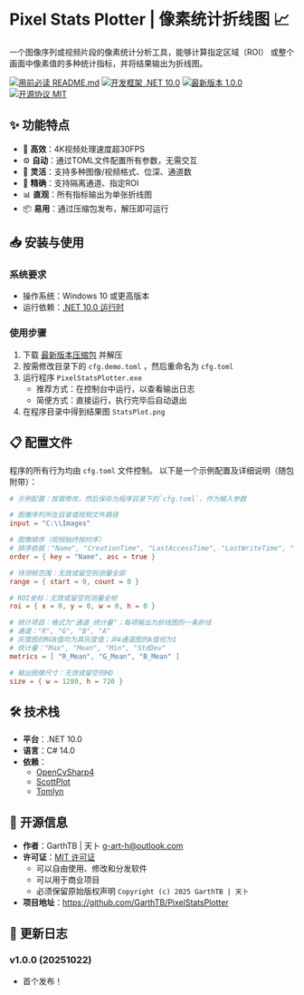﻿# Pixel Stats Plotter | 像素统计折线图 📈

一个图像序列或视频片段的像素统计分析工具，能够计算指定区域（ROI）
或整个画面中像素值的多种统计指标，并将结果输出为折线图。

[![用前必读 README.md](https://img.shields.io/badge/用前必读-README.md-red)](https://github.com/GarthTB/PixelStatsPlotter/blob/master/README.md)
[![开发框架 .NET 10.0](https://img.shields.io/badge/开发框架-.NET%2010.0-blueviolet)](https://dotnet.microsoft.com/zh-cn/download/dotnet/10.0)
[![最新版本 1.0.0](https://img.shields.io/badge/最新版本-1.0.0-brightgreen)](https://github.com/GarthTB/PixelStatsPlotter/releases/latest)
[![开源协议 MIT](https://img.shields.io/badge/开源协议-MIT-brown)](https://mit-license.org)

## ✨ 功能特点

- 🚀 **高效**：4K视频处理速度超30FPS
- ⚙ **自动**：通过TOML文件配置所有参数，无需交互
- 🔀 **灵活**：支持多种图像/视频格式、位深、通道数
- 🎯 **精确**：支持隔离通道、指定ROI
- 📊 **直观**：所有指标输出为单张折线图
- 📦 **易用**：通过压缩包发布，解压即可运行

## 📥 安装与使用

### 系统要求

- 操作系统：Windows 10 或更高版本
- 运行依赖：[.NET 10.0 运行时](https://dotnet.microsoft.com/zh-cn/download/dotnet/10.0)

### 使用步骤

1. 下载 [最新版本压缩包](https://github.com/GarthTB/PixelStatsPlotter/releases/latest) 并解压
2. 按需修改目录下的 `cfg.demo.toml` ，然后重命名为 `cfg.toml`
3. 运行程序 `PixelStatsPlotter.exe`
    - 推荐方式：在控制台中运行，以查看输出日志
    - 简便方式：直接运行，执行完毕后自动退出
4. 在程序目录中得到结果图 `StatsPlot.png`

## 📋 配置文件

程序的所有行为均由 `cfg.toml` 文件控制。
以下是一个示例配置及详细说明（随包附带）：

``` toml
# 示例配置：按需修改，然后保存为程序目录下的`cfg.toml`，作为输入参数

# 图像序列所在目录或视频文件路径
input = "C:\\Images"

# 图像顺序（视频始终按时序）
# 排序依据："Name", "CreationTime", "LastAccessTime", "LastWriteTime", "Size"
order = { key = "Name", asc = true }

# 待测帧范围：无效或留空则测量全部
range = { start = 0, count = 0 }

# ROI坐标：无效或留空则测量全帧
roi = { x = 0, y = 0, w = 0, h = 0 }

# 统计项目：格式为"通道_统计量"；每项输出为折线图的一条折线
# 通道："R", "G", "B", "A"
# 灰度图的RGB值均为其灰度值；非4通道图的A值视为1
# 统计量："Max", "Mean", "Min", "StdDev"
metrics = [ "R_Mean", "G_Mean", "B_Mean" ]

# 输出图像尺寸：无效或留空则HD
size = { w = 1280, h = 720 }
```

## 🛠 技术栈

- **平台**：.NET 10.0
- **语言**：C# 14.0
- **依赖**：
    - [OpenCvSharp4](https://github.com/shimat/opencvsharp)
    - [ScottPlot](https://scottplot.net/)
    - [Tomlyn](https://github.com/xoofx/Tomlyn)

## 📜 开源信息

- **作者**：GarthTB | 天卜 <g-art-h@outlook.com>
- **许可证**：[MIT 许可证](https://mit-license.org)
    - 可以自由使用、修改和分发软件
    - 可以用于商业项目
    - 必须保留原始版权声明 `Copyright (c) 2025 GarthTB | 天卜`
- **项目地址**：https://github.com/GarthTB/PixelStatsPlotter

## 📝 更新日志

### v1.0.0 (20251022)

- 首个发布！
